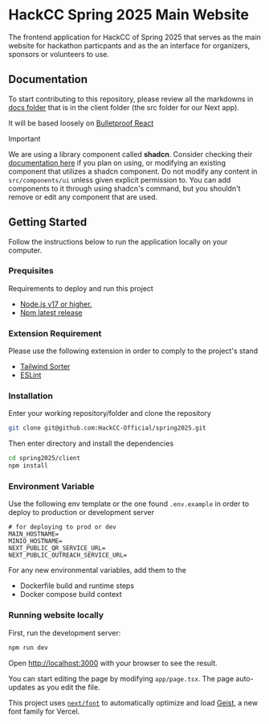 # HackCC Spring 2025 Main Website
The frontend application for HackCC of Spring 2025 that serves as the main website for hackathon particpants and as the an interface for organizers, sponsors or volunteers to use.

## Documentation
To start contributing to this repository, please review all the markdowns in [docs folder](./client/docs) that is in the client folder (the src folder for our Next app).

It will be based loosely on [Bulletproof React](https://github.com/alan2207/bulletproof-react)

> [!IMPORTANT]
> We are using a library component called **shadcn**. Consider checking their [documentation here](https://ui.shadcn.com/docs) if you plan on using, or modifying an existing component that utilizes a shadcn component. Do not modify any content in  `src/components/ui` unless given explicit permission to.  You can add components to it through using shadcn's command, but you shouldn't remove or edit any component that are used. 

## Getting Started
Follow the instructions below to run the application locally on your computer.

### Prequisites
Requirements to deploy and run this project
- [Node.js v17 or higher.](https://nodejs.org/en/about/previous-releases)
- [Npm latest release](https://www.npmjs.com/)

### Extension Requirement
Please use the following extension in order to comply to the project's stand
- [Tailwind Sorter](https://marketplace.visualstudio.com/items?itemName=dejmedus.tailwind-sorter)
- [ESLint](https://marketplace.visualstudio.com/items?itemName=dbaeumer.vscode-eslint)

### Installation
Enter your working repository/folder and clone the repository
```bash
git clone git@github.com:HackCC-Official/spring2025.git
```
Then enter directory and install the dependencies
```bash
cd spring2025/client
npm install
```

### Environment Variable
Use the following env template or the one found `.env.example` in order to deploy to production or development server
```
# for deploying to prod or dev 
MAIN_HOSTNAME=
MINIO_HOSTNAME=
NEXT_PUBLIC_QR_SERVICE_URL=
NEXT_PUBLIC_OUTREACH_SERVICE_URL=
```
For any new environmental variables, add them to the
- Dockerfile build and runtime steps
- Docker compose build context

### Running website locally
First, run the development server:

```bash
npm run dev
```

Open [http://localhost:3000](http://localhost:3000) with your browser to see the result.

You can start editing the page by modifying `app/page.tsx`. The page auto-updates as you edit the file.

This project uses [`next/font`](https://nextjs.org/docs/app/building-your-application/optimizing/fonts) to automatically optimize and load [Geist](https://vercel.com/font), a new font family for Vercel.
